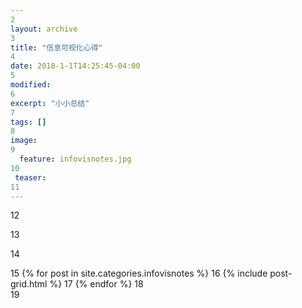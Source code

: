```yaml
---
2
layout: archive
3
title: "信息可视化心得"
4
date: 2018-1-1T14:25:45-04:00
5
modified:
6
excerpt: "小小总结"
7
tags: []
8
image: 
9
  feature: infovisnotes.jpg
10
 teaser:
11
---
```

12

13

14
<div class="tiles">
15
{% for post in site.categories.infovisnotes %}
16
  {% include post-grid.html %}
17
{% endfor %}
18
</div><!-- /.tiles 把所有categories 有 infovisnotes 的列出来-->
19
